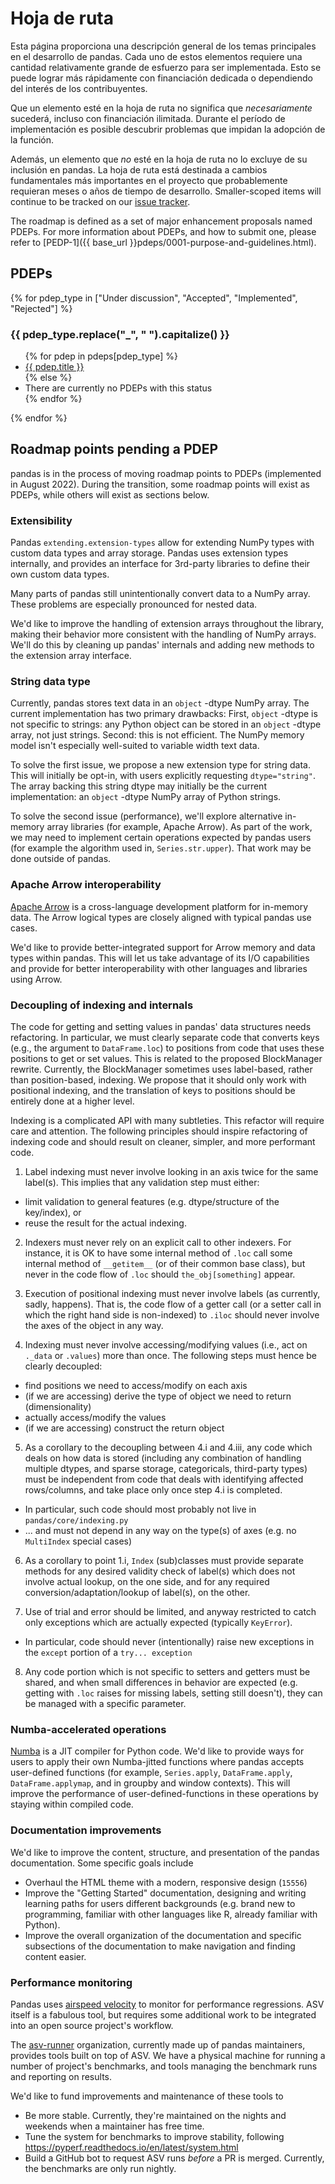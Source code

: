 # Hoja de ruta

Esta página proporciona una descripción general de los temas principales en el desarrollo de pandas. Cada uno de estos elementos requiere una cantidad relativamente grande de esfuerzo para ser implementada. Esto se puede lograr más rápidamente con financiación dedicada o dependiendo del interés de los contribuyentes.

Que un elemento esté en la hoja de ruta no significa que _necesariamente_ sucederá, incluso con financiación ilimitada. Durante el período de implementación
es posible descubrir problemas que impidan la adopción de la función.

Además, un elemento que _no_ esté en la hoja de ruta no lo excluye de su inclusión en pandas. La hoja de ruta está destinada a cambios fundamentales más importantes en el proyecto que probablemente requieran meses o años de tiempo de desarrollo. Smaller-scoped items will continue to be
tracked on our [issue tracker](https://github.com/pandas-dev/pandas/issues).

The roadmap is defined as a set of major enhancement proposals named PDEPs.
For more information about PDEPs, and how to submit one, please refer to
[PEDP-1]({{ base_url }}pdeps/0001-purpose-and-guidelines.html).

## PDEPs

{% for pdep_type in ["Under discussion", "Accepted", "Implemented", "Rejected"] %}

<h3 id="pdeps-{{pdep_type}}">{{ pdep_type.replace("_", " ").capitalize() }}</h3>

<ul>
{% for pdep in pdeps[pdep_type] %}
    <li><a href="{% if not pdep.url.startswith("http") %}{{ base_url }}{% endif %}{{ pdep.url }}">{{ pdep.title }}</a></li>
{% else %}
    <li>There are currently no PDEPs with this status</li>
{% endfor %}
</ul>

{% endfor %}

## Roadmap points pending a PDEP

<div class="alert alert-warning" role="alert">
  pandas is in the process of moving roadmap points to PDEPs (implemented in
  August 2022). During the transition, some roadmap points will exist as PDEPs,
  while others will exist as sections below.
</div>

### Extensibility

Pandas `extending.extension-types` allow
for extending NumPy types with custom data types and array storage.
Pandas uses extension types internally, and provides an interface for
3rd-party libraries to define their own custom data types.

Many parts of pandas still unintentionally convert data to a NumPy
array. These problems are especially pronounced for nested data.

We'd like to improve the handling of extension arrays throughout the
library, making their behavior more consistent with the handling of
NumPy arrays. We'll do this by cleaning up pandas' internals and
adding new methods to the extension array interface.

### String data type

Currently, pandas stores text data in an `object` -dtype NumPy array.
The current implementation has two primary drawbacks: First, `object`
-dtype is not specific to strings: any Python object can be stored in an
`object` -dtype array, not just strings. Second: this is not efficient.
The NumPy memory model isn't especially well-suited to variable width
text data.

To solve the first issue, we propose a new extension type for string
data. This will initially be opt-in, with users explicitly requesting
`dtype="string"`. The array backing this string dtype may initially be
the current implementation: an `object` -dtype NumPy array of Python
strings.

To solve the second issue (performance), we'll explore alternative
in-memory array libraries (for example, Apache Arrow). As part of the
work, we may need to implement certain operations expected by pandas
users (for example the algorithm used in, `Series.str.upper`). That work
may be done outside of pandas.

### Apache Arrow interoperability

[Apache Arrow](https://arrow.apache.org) is a cross-language development
platform for in-memory data. The Arrow logical types are closely aligned
with typical pandas use cases.

We'd like to provide better-integrated support for Arrow memory and
data types within pandas. This will let us take advantage of its I/O
capabilities and provide for better interoperability with other
languages and libraries using Arrow.

### Decoupling of indexing and internals

The code for getting and setting values in pandas' data structures
needs refactoring. In particular, we must clearly separate code that
converts keys (e.g., the argument to `DataFrame.loc`) to positions from
code that uses these positions to get or set values. This is related to
the proposed BlockManager rewrite. Currently, the BlockManager sometimes
uses label-based, rather than position-based, indexing. We propose that
it should only work with positional indexing, and the translation of
keys to positions should be entirely done at a higher level.

Indexing is a complicated API with many subtleties. This refactor will require care
and attention. The following principles should inspire refactoring of indexing code and
should result on cleaner, simpler, and more performant code.

1. Label indexing must never involve looking in an axis twice for the same label(s).
   This implies that any validation step must either:

- limit validation to general features (e.g. dtype/structure of the key/index), or
- reuse the result for the actual indexing.

2. Indexers must never rely on an explicit call to other indexers.
   For instance, it is OK to have some internal method of `.loc` call some
   internal method of `__getitem__` (or of their common base class),
   but never in the code flow of `.loc` should `the_obj[something]` appear.

3. Execution of positional indexing must never involve labels (as currently, sadly, happens).
   That is, the code flow of a getter call (or a setter call in which the right hand side is non-indexed)
   to `.iloc` should never involve the axes of the object in any way.

4. Indexing must never involve accessing/modifying values (i.e., act on `._data` or `.values`) more than once.
   The following steps must hence be clearly decoupled:

- find positions we need to access/modify on each axis
- (if we are accessing) derive the type of object we need to return (dimensionality)
- actually access/modify the values
- (if we are accessing) construct the return object

5. As a corollary to the decoupling between 4.i and 4.iii, any code which deals on how data is stored
   (including any combination of handling multiple dtypes, and sparse storage, categoricals, third-party types)
   must be independent from code that deals with identifying affected rows/columns,
   and take place only once step 4.i is completed.

- In particular, such code should most probably not live in `pandas/core/indexing.py`
- ... and must not depend in any way on the type(s) of axes (e.g. no `MultiIndex` special cases)

6. As a corollary to point 1.i, `Index` (sub)classes must provide separate methods for any desired validity check of label(s) which does not involve actual lookup,
   on the one side, and for any required conversion/adaptation/lookup of label(s), on the other.

7. Use of trial and error should be limited, and anyway restricted to catch only exceptions
   which are actually expected (typically `KeyError`).

- In particular, code should never (intentionally) raise new exceptions in the `except` portion of a `try... exception`

8. Any code portion which is not specific to setters and getters must be shared,
   and when small differences in behavior are expected (e.g. getting with `.loc` raises for
   missing labels, setting still doesn't), they can be managed with a specific parameter.

### Numba-accelerated operations

[Numba](https://numba.pydata.org) is a JIT compiler for Python code.
We'd like to provide ways for users to apply their own Numba-jitted
functions where pandas accepts user-defined functions (for example,
`Series.apply`,
`DataFrame.apply`,
`DataFrame.applymap`, and in groupby and
window contexts). This will improve the performance of
user-defined-functions in these operations by staying within compiled
code.

### Documentation improvements

We'd like to improve the content, structure, and presentation of the
pandas documentation. Some specific goals include

- Overhaul the HTML theme with a modern, responsive design
  (`15556`)
- Improve the "Getting Started" documentation, designing and writing
  learning paths for users different backgrounds (e.g. brand new to
  programming, familiar with other languages like R, already familiar
  with Python).
- Improve the overall organization of the documentation and specific
  subsections of the documentation to make navigation and finding
  content easier.

### Performance monitoring

Pandas uses [airspeed velocity](https://asv.readthedocs.io/en/stable/)
to monitor for performance regressions. ASV itself is a fabulous tool,
but requires some additional work to be integrated into an open source
project's workflow.

The [asv-runner](https://github.com/asv-runner) organization, currently
made up of pandas maintainers, provides tools built on top of ASV. We
have a physical machine for running a number of project's benchmarks,
and tools managing the benchmark runs and reporting on results.

We'd like to fund improvements and maintenance of these tools to

- Be more stable. Currently, they're maintained on the nights and
  weekends when a maintainer has free time.
- Tune the system for benchmarks to improve stability, following
  <https://pyperf.readthedocs.io/en/latest/system.html>
- Build a GitHub bot to request ASV runs _before_ a PR is merged.
  Currently, the benchmarks are only run nightly.

